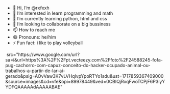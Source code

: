 - 👋 Hi, I’m @rxfxxh
- 👀 I’m interested in learn programming and math
- 🌱 I’m currently learning python, html and css
- 💞️ I’m looking to collaborate on a big bussiness
- 📫 How to reach me 
- 😄 Pronouns: he/him
- ⚡ Fun fact: i like to play volleyball

<div>
  <img> src="https://www.google.com/url?sa=i&url=https%3A%2F%2Fpt.vecteezy.com%2Ffoto%2F24588245-fofa-pug-cachorro-com-capuz-conceito-do-hacker-ocupado-animal-ou-trabalhos-a-partir-de-lar-ai-gerado&psig=AOvVaw3K7vLVHqlvpYpoRTYo1sdu&ust=1717859367409000&source=images&cd=vfe&opi=89978449&ved=0CBIQjRxqFwoTCPjF6P3iyYYDFQAAAAAdAAAAABAE"</img>
</div>
<!---
rxfxxh/rxfxxh is a ✨ special ✨ repository because its `README.md` (this file) appears on your GitHub profile.
You can click the Preview link to take a look at your changes.
--->

